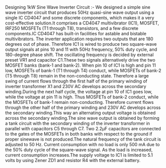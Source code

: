 Designing 1kW Sine Wave Inverter Circuit :- 
We designed a simple sine wave inverter circuit that produces 50Hz quasi-sine wave output using a single IC CD4047 and some discrete components, which makes it a very cost-effective solution.It comprises a CD4047 multivibrator (IC1), MOSFET, IRF250 MOSFETs (T1 through T8), transistors, and a few discrete components.IC CD4047 has built-in facilities for astable and bistable multivibrators. The inverter application requires two outputs that are 180 degrees out of phase. Therefore IC1 is wired to produce two square-wave output signals at pins 10 and 11 with 50Hz frequency, 50% duty cycle, and 180-degree phase shift. The oscillating frequency is decided by external preset VR1 and capacitor C1.These two signals alternatively drive the two MOSFET banks (bank-1 and bank-2). When pin 10 of IC1 is high and pin 11 low, MOSFETs of bank-1 (T1 through T4) conduct, while MOSFETs of bank-2 (T5 through T8) remain in the non-conducting state. Therefore a large swing of current flows through the first half of the primary winding of inverter transformer X1 and 230V AC develops across the secondary winding.During the next half cycle, the voltage at pin 10 of IC1 goes low, while the voltage at pin 11 is high. Thus MOSFETs of bank-2 conduct, while the MOSFETs of bank-1 remain non-conducting. Therefore current flows through the other half of the primary winding and 230V AC develops across the secondary winding.This way an alternating output voltage is obtained across the secondary winding.The sine wave output is obtained by forming a tank circuit with the secondary winding of the inverter transformer in parallel with capacitors C5 through C7. Two 2.2µF capacitors are connected to the gates of the MOSFETs in both banks with respect to the ground if proper sinewave is not produced.The natural frequency of the tank circuit is adjusted to 50 Hz. Current consumption with no load is only 500 mA due to the 50% duty cycle of the square-wave signal. As the load is increased, current consumption increases.The supply voltage to IC1 is limited to 5.1 volts by using Zener ZD1 and resistor R4 with the external battery.
